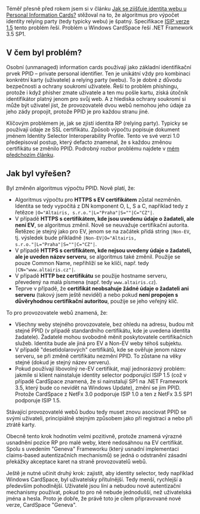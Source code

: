 <!-- dcterms:identifier = aspnetcz#216 -->
<!-- dcterms:title = Řešení problémů s identitou webu u Personal Information Cards -->
<!-- dcterms:abstract = Téměř přesně před rokem jsem si v článku Jak se zjišťuje identita webu u Personal Information Cards? stěžoval na to, že algoritmus pro výpočet identity relying party (tedy typicky webu) je špatný. Specifikace ISIP verze 1.5 tento problém řeší. Problém u Windows CardSpace řeší .NET Framework 3.5 SP1. -->
<!-- np9:categoryId = 2 -->
<!-- x4w:category = Bezpečnost -->
<!-- np9:authorId = 1 -->
<!-- np9:authorEmail = michal.valasek@altairis.cz -->
<!-- dcterms:creator = Michal Altair Valášek -->
<!-- dcterms:created = 2008-11-19T01:55:29.763+01:00 -->
<!-- dcterms:date = 2008-11-19T01:55:29.763+01:00 -->

Téměř přesně před rokem jsem si v článku [Jak se zjišťuje identita webu u Personal Information Cards?](http://www.aspnet.cz/Articles/171-jak-se-zjistuje-identita-webu-u-personal-information-cards.aspx) stěžoval na to, že algoritmus pro výpočet identity relying party (tedy typicky webu) je špatný. Specifikace [ISIP verze 1.5](http://www.microsoft.com/downloads/details.aspx?FamilyID=b94817fc-3991-4dd0-8e85-b73e626f6764&DisplayLang=en) tento problém řeší. Problém u Windows CardSpace řeší .NET Framework 3.5 SP1.

## V čem byl problém?

Osobní (unmanaged) information cards používají jako základní identifikační prvek PPID – private personal identifier. Ten je unikátní vždy pro kombinaci konkrétní karty (uživatele) a relying party (webu). To je dobré z důvodu bezpečnosti a ochrany soukromí uživatele. Řeší to problém phishingu, protože i když phisher zmate uživatele a ten mu pošle kartu, získá útočník identifikátor platný jenom pro svůj web. A z hlediska ochrany soukromí si může být uživatel jist, že provozovatelé dvou webů nemohou jeho údaje za jeho zády propojit, protože PPID je pro každou stranu jiné.

Klíčovým problémem je, jak se zjistí identita RP (relying party). Typicky se používají údaje ze SSL certifikátu. Způsob výpočtu popisuje dokument jménem Identity Selector Interoperability Profile. Tento ve své verzi 1.0 předepisoval postup, který defacto znamenal, že s každou změnou certifikátu se změnilo PPID. Podrobný rozbor problému najdete v [mém předchozím článku](http://www.aspnet.cz/Articles/171-jak-se-zjistuje-identita-webu-u-personal-information-cards.aspx).

## Jak byl vyřešen?

Byl změněn algoritmus výpočtu PPID. Nově platí, že:

*   Algoritmus výpočtu pro **HTTPS s EV certifikátem** zůstal nezměněn. Identita se tedy vypočítá z DN komponent O, L, S a C, například tedy z řetězce `|O="Altairis, s.r.o."|L="Praha"|S=""|C="CZ"|`. 
*   V případě **HTTPS s certifikátem, kde jsou uvedenu údaje o žadateli, ale není EV**, se algoritmus změnil. Nově se neuvažuje certifikační autorita. Řetězec je stejný jako pro EV, jenom se na začátek přidá string `|Non-EV`, tj. výsledek bude příkladně `|Non-EV|O="Altairis, s.r.o."|L="Praha"|S=""|C="CZ"|`. 
*   V případě **HTTPS s certifikátem, kde nejsou uvedeny údaje o žadateli, ale je uveden název serveru**, se algoritmus také změnil. Použije se pouze Common Name, nepřihlíží se ke klíči, např. tedy `|CN="www.altairis.cz"|`. 
*   V případě **HTTP bez certifikátu** se použije hostname serveru, převedený na malá písmena (např. tedy `www.altairis.cz`). 
*   Teprve v případě, že **certifikát neobsahuje žádné údaje o žadateli ani serveru** (takový jsem ještě neviděl) a nebo pokud **není propojen s důvěryhodnou certifikační autoritou**, použije se jeho veřejný klíč.   

To pro provozovatele webů znamená, že:

*   Všechny weby stejného provozovatele, bez ohledu na adresu, budou mít stejné PPID (v případě standardního certifikátu, kde je uvedena identita žadatele). Žadatelé mohou svobodně měnit poskytovatele certifikačních služeb. Identita bude ale jiná pro EV a Non-EV weby téhoš subjektu. 
*   V případě "desetidolarových" certifikátů, kde se ověřuje jenom název serveru, se při změně certifikátu nezmění PPID. To zůstane na věky stejné (dokud je stejný název serveru). 
*   Pokud používají libovolný ne-EV certifikát, mají jednorázový problém: jakmile si klient nainstaluje identity selector podporující ISIP 1.5 (což v případě CardSpace znamená, že si nainstalují SP1 na .NET Framework 3.5, který bude co nevidět na Windows Update), změní se jim PPID. Protože CardSpace z NetFx 3.0 podporuje ISIP 1.0 a ten z NetFx 3.5 SP1 podporuje ISIP 1.5.   

Stávající provozovatelé webů budou tedy muset znovu asociovat PPID se svými uživateli, principiálně stejným způsobem jako při registraci a nebo při ztrátě karty.

Obecně tento krok hodnotím velmi pozitivně, protože znamená výrazné usnadnění pozice RP pro malé weby, které nedosáhnou na EV certifikát. Spolu s uvedením "Geneva" Frameworku (který usnadní implementaci claims-based autentizačních mechanismů) se jedná o odstranění zásadní překážky akceptace karet na straně provozovatelů webů.

Ještě je nutné učinit druhý krok: zajistit, aby identity selector, tedy například Windows CardSpace, byl uživatelsky přítulnější. Tedy menší, rychlejší a především pohodlnější. Uživatelé jsou líní a nebudou nové autentizační mechanismy používat, pokud to pro ně nebude jednodušší, než uživatelská jména a hesla. Proto je dobře, že právě toto je cílem připravované nové verze, CardSpace "Geneva".